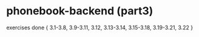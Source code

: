 # phonebook-backend (part3)

exercises done {
    3.1-3.8,
    3.9-3.11,
    3.12,
    3.13-3.14,
    3.15-3.18,
    3.19-3.21,
    3.22
}
